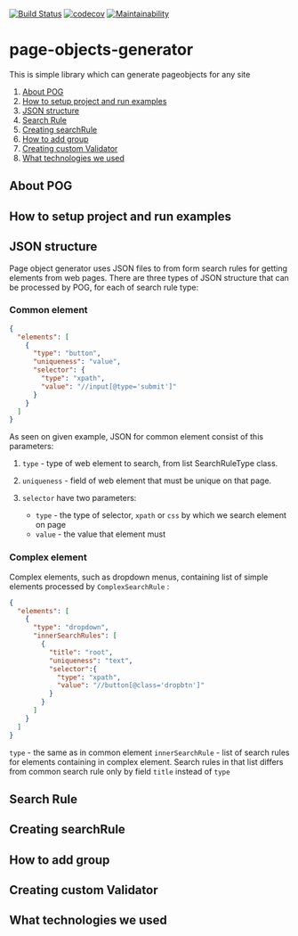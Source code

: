 
[![Build Status](https://travis-ci.org/TAI-EPAM/page-objects-generator.svg?branch=master)](https://travis-ci.org/TAI-EPAM/page-objects-generator)
[![codecov](https://codecov.io/gh/TAI-EPAM/page-objects-generator/branch/master/graph/badge.svg)](https://codecov.io/gh/TAI-EPAM/page-objects-generator)
[![Maintainability](https://api.codeclimate.com/v1/badges/e527808dc8bd7806783f/maintainability)](https://codeclimate.com/github/TAI-EPAM/page-objects-generator/maintainability)
# page-objects-generator
This is simple library which can generate pageobjects for any site
1. [About POG](#about-pog)
2. [How to setup project and run examples](#how-to-setup-project-and-run-examples)
3. [JSON structure](#json-structure)
4. [Search Rule](#search-rule)
5. [Creating searchRule](#creating-searchrule)
6. [How to add group](#how-to-add-group)
7. [Creating custom Validator](#creating-custom-validator)
8. [What technologies we used](#what-technologies-we-used)
## About POG
## How to setup project and run examples
## JSON structure
Page object generator uses JSON files to from form search rules for getting elements from web pages.
There are three types of JSON structure that can be processed by POG, for each of search rule type:
### Common element
```json
{
  "elements": [
    {
      "type": "button",
      "uniqueness": "value",
      "selector": {
        "type": "xpath",
        "value": "//input[@type='submit']"
      }
    }
  ]
}
```
As seen on given example, JSON for common element consist of this parameters:
1. `type` - type of web element to search, from list SearchRuleType class.
2. `uniqueness` - field of web element that must be unique on that page.
3. `selector` have two parameters:

   * `type` - the type of selector, `xpath` or `css` by which we search element on page
   * `value` - the value that element must
   
### Complex element
Complex elements, such as dropdown menus, containing list of simple elements processed by
`ComplexSearchRule` :
```json
{
  "elements": [
    {
      "type": "dropdown",
      "innerSearchRules": [
        {
          "title": "root",
          "uniqueness": "text",
          "selector":{
            "type": "xpath",
            "value": "//button[@class='dropbtn']"
          }
        }
      ]
    }
  ]
}
```
`type` - the same as in common element
`innerSearchRule` - list of search rules for elements containing in complex element. Search rules in
that list differs from common search rule only by field `title` instead of `type` 
## Search Rule
## Creating searchRule
## How to add group
## Creating custom Validator
## What technologies we used

